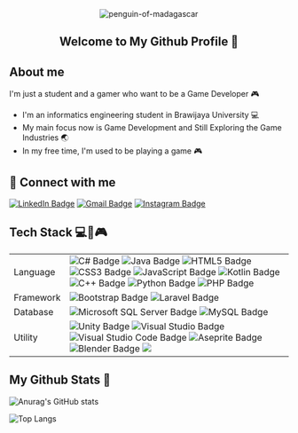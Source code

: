 <div align="center">
      <img src="https://media.giphy.com/media/Ch31IjylFWM8M/giphy.gif" alt="penguin-of-madagascar">
</div>

<h2 align="center">Welcome to My Github Profile 👋</h2>

<h2>About me</h3>

I'm just a student and a gamer who want to be a Game Developer 🎮

- I'm an informatics engineering student in Brawijaya University 💻
- My main focus now is Game Development and Still Exploring the Game Industries 🌏
- In my free time, I'm used to be playing a game 🎮

## 🤝 Connect with me

[![LinkedIn Badge](https://img.shields.io/badge/LinkedIn-0A66C2?logo=linkedin&logoColor=fff&style=for-the-badge)](https://www.linkedin.com/in/hemasja/)
[![Gmail Badge](https://img.shields.io/badge/Gmail-EA4335?logo=gmail&logoColor=fff&style=for-the-badge)](https://mail.google.com/mail/?view=cm&fs=1&to=hemas030465@gmail.com)
[![Instagram Badge](https://img.shields.io/badge/Instagram-E4405F?logo=instagram&logoColor=fff&style=for-the-badge)](https://instagram.com/hemasja)


## Tech Stack 💻📱🎮

<table>
      <thead></thead>
      <tbody>
            <tr>
                  <td>Language</td>
                  <td>
                        <img src="https://img.shields.io/badge/C%23-512BD4?logo=csharp&logoColor=fff&style=for-the-badge" alt="C# Badge">
                        <img src="https://img.shields.io/badge/java-%23ED8B00.svg?style=for-the-badge&logo=openjdk&logoColor=white" alt="Java Badge">
                       <img src="https://img.shields.io/badge/HTML5-E34F26?logo=html5&logoColor=fff&style=for-the-badge" alt="HTML5 Badge">
                        <img src="https://img.shields.io/badge/CSS3-1572B6?logo=css3&logoColor=fff&style=for-the-badge" alt="CSS3 Badge">
                        <img src="https://img.shields.io/badge/JavaScript-F7DF1E?logo=javascript&logoColor=000&style=for-the-badge" alt="JavaScript Badge">
                       <img src="https://img.shields.io/badge/Kotlin-7F52FF?logo=kotlin&logoColor=fff&style=for-the-badge" alt="Kotlin Badge">
                       <img src="https://img.shields.io/badge/C%2B%2B-00599C?logo=cplusplus&logoColor=fff&style=for-the-badge" alt="C++ Badge">
                        <img src="https://img.shields.io/badge/Python-3776AB?logo=python&logoColor=fff&style=for-the-badge" alt="Python Badge">
                        <img src="https://img.shields.io/badge/PHP-777BB4?logo=php&logoColor=fff&style=for-the-badge" alt="PHP Badge">
                  </td>
            </tr>
            <tr>
                  <td>Framework</td>
                  <td>
                        <img src="https://img.shields.io/badge/Bootstrap-7952B3?logo=bootstrap&logoColor=fff&style=for-the-badge" alt="Bootstrap Badge">
                        <img src="https://img.shields.io/badge/Laravel-FF2D20?logo=laravel&logoColor=fff&style=for-the-badge" alt="Laravel Badge">
                  </td>
            </tr>
            <tr>
                  <td>Database</td>
                  <td>
                        <img src="https://img.shields.io/badge/Microsoft%20SQL%20Server-CC2927?logo=microsoftsqlserver&logoColor=fff&style=for-the-badge" alt="Microsoft SQL Server Badge">
                        <img src="https://img.shields.io/badge/MySQL-4479A1?logo=mysql&logoColor=fff&style=for-the-badge" alt="MySQL Badge">
                  </td>
            </tr>
            <tr>
                  <td>Utility</td>
                  <td>
                        <img src="https://img.shields.io/badge/Unity-000?logo=unity&logoColor=fff&style=for-the-badge" alt="Unity Badge">
                        <img src="https://img.shields.io/badge/Visual%20Studio-5C2D91?logo=visualstudio&logoColor=fff&style=for-the-badge" alt="Visual Studio Badge">
                        <img src="https://img.shields.io/badge/Visual%20Studio%20Code-007ACC?logo=visualstudiocode&logoColor=fff&style=for-the-badge" alt="Visual Studio Code Badge">
                        <img src="https://img.shields.io/badge/Aseprite-FFFFFF?style=for-the-badge&logo=Aseprite&logoColor=#7D929E" alt="Aseprite Badge">
                        <img src="https://img.shields.io/badge/blender-%23F5792A.svg?style=for-the-badge&logo=blender&logoColor=white" alt="Blender Badge">
                        <img src="https://img.shields.io/badge/figma-%23F24E1E.svg?style=for-the-badge&logo=figma&logoColor=white" alt"Figma Badge">
                  </td>
            </tr>
      </tbody>
</table>

## My Github Stats 🦖

![Anurag's GitHub stats](https://github-readme-stats.vercel.app/api?username=hemasja&show_icons=true&theme=tokyonight&rank_icon=github)

![Top Langs](https://github-readme-stats.vercel.app/api/top-langs/?username=hemasja&theme=tokyonight&layout=compact&langs_count=8)


<!---
hemasja/hemasja is a ✨ special ✨ repository because its `README.md` (this file) appears on your GitHub profile.
You can click the Preview link to take a look at your changes.
--->
